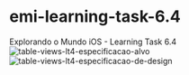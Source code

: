 # emi-learning-task-6.4
Explorando o Mundo iOS - Learning Task 6.4
![table-views-lt4-especificacao-alvo](https://github.com/JeovaneSousa/emi-uitableview-pokedex/assets/66012358/533b6a18-83b4-424c-8fc0-016e2670c5de)
![table-views-lt4-especificacao-de-design](https://github.com/JeovaneSousa/emi-uitableview-pokedex/assets/66012358/fcd06189-4afb-428c-bb8d-9c1e95de6efe)
